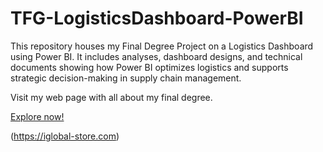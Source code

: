 # TFG-LogisticsDashboard-PowerBI
This repository houses my Final Degree Project on a Logistics Dashboard using Power BI. It includes analyses, dashboard designs, and technical documents showing how Power BI optimizes logistics and supports strategic decision-making in supply chain management.

Visit my web page with all about my final degree.

[Explore now!](https://iglobal-store.com)

(https://iglobal-store.com)
